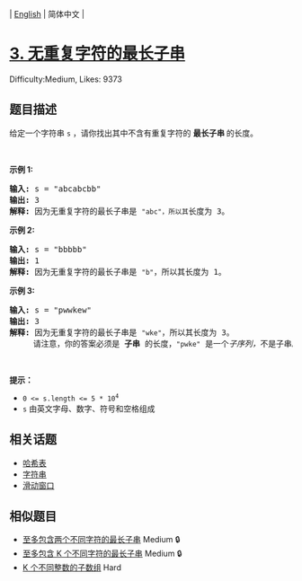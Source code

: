 
| [English](README_EN.md) | 简体中文 |

# [3. 无重复字符的最长子串](https://leetcode.cn/problems/longest-substring-without-repeating-characters/)
Difficulty:Medium, Likes: 9373

## 题目描述

<p>给定一个字符串 <code>s</code> ，请你找出其中不含有重复字符的&nbsp;<strong>最长子串&nbsp;</strong>的长度。</p>

<p>&nbsp;</p>

<p><strong>示例&nbsp;1:</strong></p>

<pre>
<strong>输入: </strong>s = "abcabcbb"
<strong>输出: </strong>3 
<strong>解释:</strong> 因为无重复字符的最长子串是 <code>"abc"，所以其</code>长度为 3。
</pre>

<p><strong>示例 2:</strong></p>

<pre>
<strong>输入: </strong>s = "bbbbb"
<strong>输出: </strong>1
<strong>解释: </strong>因为无重复字符的最长子串是 <code>"b"</code>，所以其长度为 1。
</pre>

<p><strong>示例 3:</strong></p>

<pre>
<strong>输入: </strong>s = "pwwkew"
<strong>输出: </strong>3
<strong>解释: </strong>因为无重复字符的最长子串是&nbsp;<code>"wke"</code>，所以其长度为 3。
&nbsp;    请注意，你的答案必须是 <strong>子串 </strong>的长度，<code>"pwke"</code>&nbsp;是一个<em>子序列，</em>不是子串。
</pre>

<p>&nbsp;</p>

<p><strong>提示：</strong></p>

<ul>
	<li><code>0 &lt;= s.length &lt;= 5 * 10<sup>4</sup></code></li>
	<li><code>s</code>&nbsp;由英文字母、数字、符号和空格组成</li>
</ul>


## 相关话题

- [哈希表](https://leetcode-cn.com/tag/hash-table/)
- [字符串](https://leetcode-cn.com/tag/string/)
- [滑动窗口](https://leetcode-cn.com/tag/sliding-window/)

## 相似题目

- [至多包含两个不同字符的最长子串](../longest-substring-with-at-most-two-distinct-characters/README.md) Medium 🔒
- [至多包含 K 个不同字符的最长子串](../longest-substring-with-at-most-k-distinct-characters/README.md) Medium 🔒
- [K 个不同整数的子数组](../subarrays-with-k-different-integers/README.md) Hard 
